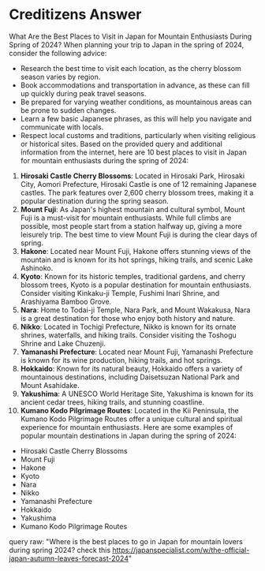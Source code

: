 # Creditizens Answer

What Are the Best Places to Visit in Japan for Mountain Enthusiasts During Spring of 2024?
When planning your trip to Japan in the spring of 2024, consider the following advice:
- Research the best time to visit each location, as the cherry blossom season varies by region.
- Book accommodations and transportation in advance, as these can fill up quickly during peak travel seasons.
- Be prepared for varying weather conditions, as mountainous areas can be prone to sudden changes.
- Learn a few basic Japanese phrases, as this will help you navigate and communicate with locals.
- Respect local customs and traditions, particularly when visiting religious or historical sites.
Based on the provided query and additional information from the internet, here are 10 best places to visit in Japan for mountain enthusiasts during the spring of 2024:
1. **Hirosaki Castle Cherry Blossoms**: Located in Hirosaki Park, Hirosaki City, Aomori Prefecture, Hirosaki Castle is one of 12 remaining Japanese castles. The park features over 2,600 cherry blossom trees, making it a popular destination during the spring season.
2. **Mount Fuji**: As Japan's highest mountain and cultural symbol, Mount Fuji is a must-visit for mountain enthusiasts. While full climbs are possible, most people start from a station halfway up, giving a more leisurely trip. The best time to view Mount Fuji is during the clear days of spring.
3. **Hakone**: Located near Mount Fuji, Hakone offers stunning views of the mountain and is known for its hot springs, hiking trails, and scenic Lake Ashinoko.
4. **Kyoto**: Known for its historic temples, traditional gardens, and cherry blossom trees, Kyoto is a popular destination for mountain enthusiasts. Consider visiting Kinkaku-ji Temple, Fushimi Inari Shrine, and Arashiyama Bamboo Grove.
5. **Nara**: Home to Todai-ji Temple, Nara Park, and Mount Wakakusa, Nara is a great destination for those who enjoy both history and nature.
6. **Nikko**: Located in Tochigi Prefecture, Nikko is known for its ornate shrines, waterfalls, and hiking trails. Consider visiting the Toshogu Shrine and Lake Chuzenji.
7. **Yamanashi Prefecture**: Located near Mount Fuji, Yamanashi Prefecture is known for its wine production, hiking trails, and hot springs.
8. **Hokkaido**: Known for its natural beauty, Hokkaido offers a variety of mountainous destinations, including Daisetsuzan National Park and Mount Asahidake.
9. **Yakushima**: A UNESCO World Heritage Site, Yakushima is known for its ancient cedar trees, hiking trails, and stunning coastline.
10. **Kumano Kodo Pilgrimage Routes**: Located in the Kii Peninsula, the Kumano Kodo Pilgrimage Routes offer a unique cultural and spiritual experience for mountain enthusiasts.
Here are some examples of popular mountain destinations in Japan during the spring of 2024:
- Hirosaki Castle Cherry Blossoms
- Mount Fuji
- Hakone
- Kyoto
- Nara
- Nikko
- Yamanashi Prefecture
- Hokkaido
- Yakushima
- Kumano Kodo Pilgrimage Routes


query raw: "Where is the best places to go in Japan for mountain lovers during spring 2024? check this https://japanspecialist.com/w/the-official-japan-autumn-leaves-forecast-2024"
